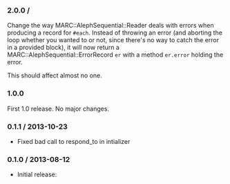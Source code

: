 ### 2.0.0 /

Change the way MARC::AlephSequential::Reader deals with errors when
producing a record for `#each`. Instead of throwing an error (and aborting
the loop whether you wanted to or not, since there's no way to catch
the error in a provided block), it will now return a
MARC::AlephSequential::ErrorRecord `er` with a method `er.error` holding
the error.

This should affect almost no one.

### 1.0.0

First 1.0 release. No major changes.

### 0.1.1  / 2013-10-23

* Fixed bad call to respond_to in intializer

### 0.1.0 / 2013-08-12

* Initial release:

